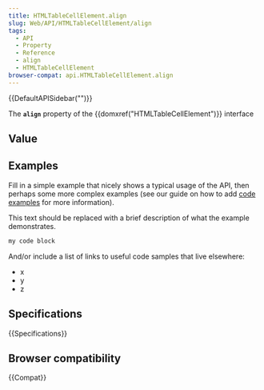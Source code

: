 ```yaml
---
title: HTMLTableCellElement.align
slug: Web/API/HTMLTableCellElement/align
tags:
  - API
  - Property
  - Reference
  - align
  - HTMLTableCellElement
browser-compat: api.HTMLTableCellElement.align
---
```

{{DefaultAPISidebar("")}}

The **`align`** property of the {{domxref("HTMLTableCellElement")}} interface 

## Value



## Examples

Fill in a simple example that nicely shows a typical usage of the API, then perhaps some more complex examples (see our guide on how to add [code examples](/en-US/docs/MDN/Contribute/Structures/Code_examples) for more information).

This text should be replaced with a brief description of what the example demonstrates.

```js
my code block
```

And/or include a list of links to useful code samples that live elsewhere:

*   x
*   y
*   z

## Specifications

{{Specifications}}

## Browser compatibility

{{Compat}}


